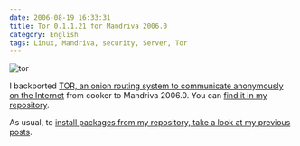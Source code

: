 ```yaml
---
date: 2006-08-19 16:33:31
title: Tor 0.1.1.21 for Mandriva 2006.0
category: English
tags: Linux, Mandriva, security, Server, Tor
---
```


![tor](/uploads/2006/tor.png)

I backported [TOR, an onion routing system to communicate anonymously on the Internet](http://tor.eff.org) from cooker to Mandriva 2006.0. You can [find it in my repository](http://github.com/kdeldycke/mandriva-specs).

As usual, to [install packages from my repository, take a look at my previous posts](http://kevin.deldycke.com/2006/04/new-repository-for-mandriva-2006/).
